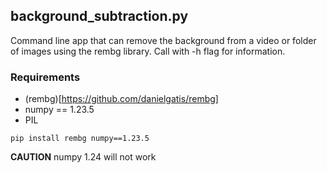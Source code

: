 ## background_subtraction.py 
Command line app that can remove the background from a video or folder of images using the rembg library. Call with -h flag for information.

### Requirements 
- (rembg)[https://github.com/danielgatis/rembg]
- numpy == 1.23.5
- PIL
```
pip install rembg numpy==1.23.5
```
**CAUTION**
numpy 1.24 will not work

